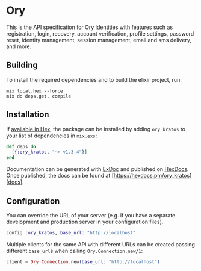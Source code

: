 # Ory

This is the API specification for Ory Identities with features such as registration, login, recovery, account verification, profile settings, password reset, identity management, session management, email and sms delivery, and more. 

## Building

To install the required dependencies and to build the elixir project, run:

```console
mix local.hex --force
mix do deps.get, compile
```

## Installation

If [available in Hex][], the package can be installed by adding `ory_kratos` to
your list of dependencies in `mix.exs`:

```elixir
def deps do
  [{:ory_kratos, "~> v1.3.4"}]
end
```

Documentation can be generated with [ExDoc][] and published on [HexDocs][]. Once published, the docs can be found at
[https://hexdocs.pm/ory_kratos][docs].

## Configuration

You can override the URL of your server (e.g. if you have a separate development and production server in your
configuration files).

```elixir
config :ory_kratos, base_url: "http://localhost"
```

Multiple clients for the same API with different URLs can be created passing different `base_url`s when calling
`Ory.Connection.new/1`:

```elixir
client = Ory.Connection.new(base_url: "http://localhost")
```

[exdoc]: https://github.com/elixir-lang/ex_doc
[hexdocs]: https://hexdocs.pm
[available in hex]: https://hex.pm/docs/publish
[docs]: https://hexdocs.pm/ory_kratos
